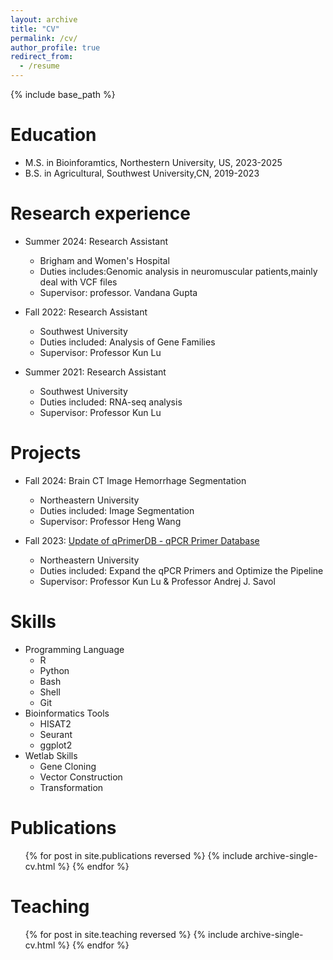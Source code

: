 ```yaml
---
layout: archive
title: "CV"
permalink: /cv/
author_profile: true
redirect_from:
  - /resume
---
```


{% include base_path %}

Education
======
* M.S. in Bioinforamtics, Northestern University, US, 2023-2025
* B.S. in Agricultural, Southwest University,CN, 2019-2023

Research experience
======
* Summer 2024: Research Assistant
  * Brigham and Women's Hospital
  * Duties includes:Genomic analysis in neuromuscular patients,mainly deal with VCF files
  * Supervisor: professor. Vandana Gupta

* Fall 2022: Research Assistant
  * Southwest University
  * Duties included: Analysis of Gene Families
  * Supervisor: Professor Kun Lu

* Summer 2021: Research Assistant
  * Southwest University
  * Duties included: RNA-seq analysis
  * Supervisor: Professor Kun Lu

Projects
======
* Fall 2024: Brain CT Image Hemorrhage Segmentation
  * Northeastern University
  * Duties included: Image Segmentation
  * Supervisor: Professor Heng Wang

* Fall 2023: [Update of qPrimerDB - qPCR Primer Database](https://qprimerdb.biodb.org/)
  * Northeastern University
  * Duties included: Expand the qPCR Primers and Optimize the Pipeline
  * Supervisor: Professor Kun Lu & Professor Andrej J. Savol

Skills
======
* Programming Language
  * R
  * Python
  * Bash
  * Shell
  * Git
* Bioinformatics Tools
  * HISAT2
  * Seurant
  * ggplot2
* Wetlab Skills
  * Gene Cloning
  * Vector Construction
  * Transformation

Publications
======
  <ul>{% for post in site.publications reversed %}
    {% include archive-single-cv.html %}
  {% endfor %}</ul>
  
  
Teaching
======
  <ul>{% for post in site.teaching reversed %}
    {% include archive-single-cv.html %}
  {% endfor %}</ul>
  
